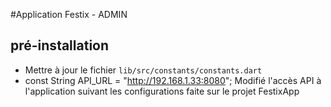 #Application Festix - ADMIN
## pré-installation
- Mettre à jour le fichier ``lib/src/constants/constants.dart``
- const String API_URL = "http://192.168.1.33:8080";
  Modifié l'accès API à l'application suivant les configurations faite sur le projet FestixApp